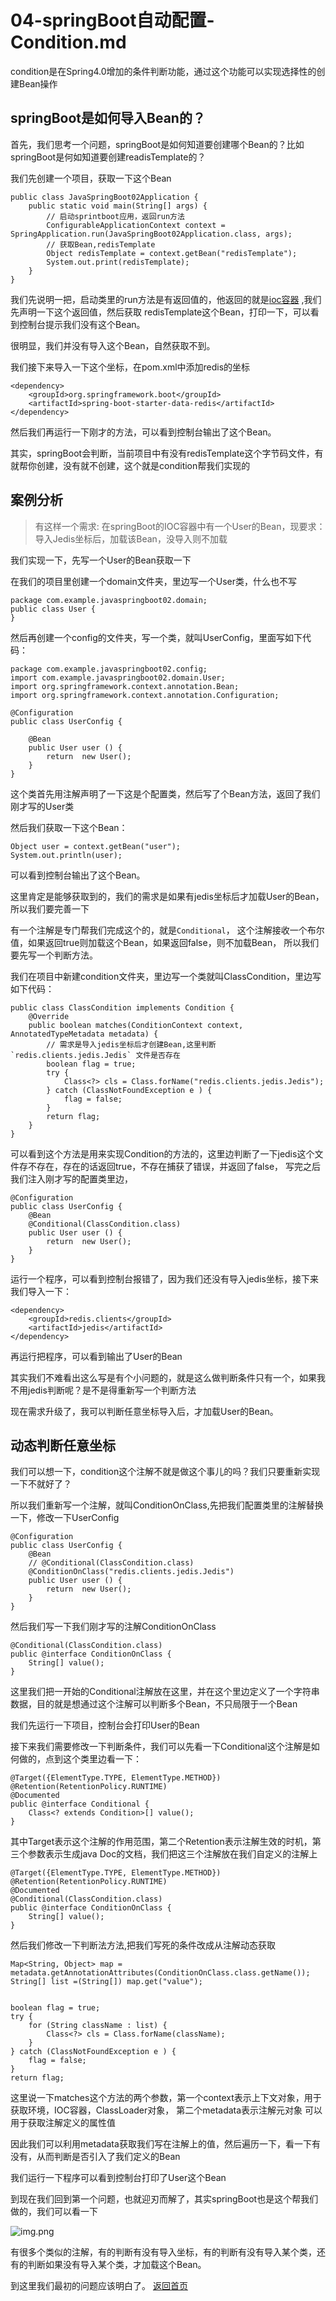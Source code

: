 # 04-springBoot自动配置-Condition.md

condition是在Spring4.0增加的条件判断功能，通过这个功能可以实现选择性的创建Bean操作


## springBoot是如何导入Bean的？
首先，我们思考一个问题，springBoot是如何知道要创建哪个Bean的？比如springBoot是何如知道要创建readisTemplate的？

我们先创建一个项目，获取一下这个Bean


```
public class JavaSpringBoot02Application {
    public static void main(String[] args) {
        // 启动sprintboot应用，返回run方法
        ConfigurableApplicationContext context = SpringApplication.run(JavaSpringBoot02Application.class, args);
        // 获取Bean,redisTemplate
        Object redisTemplate = context.getBean("redisTemplate");
        System.out.print(redisTemplate);
    }
}
```
我们先说明一把，启动类里的run方法是有返回值的，他返回的就是[ioc容器](https://www.jb51.net/article/88132.htm) ,我们先声明一下这个返回值，然后获取
redisTemplate这个Bean，打印一下，可以看到控制台提示我们没有这个Bean。

很明显，我们并没有导入这个Bean，自然获取不到。

我们接下来导入一下这个坐标，在pom.xml中添加redis的坐标
```
<dependency>
    <groupId>org.springframework.boot</groupId>
    <artifactId>spring-boot-starter-data-redis</artifactId>
</dependency>
```
然后我们再运行一下刚才的方法，可以看到控制台输出了这个Bean。

其实，springBoot会判断，当前项目中有没有redisTemplate这个字节码文件，有就帮你创建，没有就不创建，这个就是condition帮我们实现的

## 案例分析

> 有这样一个需求: 在springBoot的IOC容器中有一个User的Bean，现要求：导入Jedis坐标后，加载该Bean，没导入则不加载

我们实现一下，先写一个User的Bean获取一下

在我们的项目里创建一个domain文件夹，里边写一个User类，什么也不写
```
package com.example.javaspringboot02.domain;
public class User {
}
```
然后再创建一个config的文件夹，写一个类，就叫UserConfig，里面写如下代码：

```
package com.example.javaspringboot02.config;
import com.example.javaspringboot02.domain.User;
import org.springframework.context.annotation.Bean;
import org.springframework.context.annotation.Configuration;

@Configuration
public class UserConfig {

    @Bean
    public User user () {
        return  new User();
    }
}

```
这个类首先用注解声明了一下这是个配置类，然后写了个Bean方法，返回了我们刚才写的User类

然后我们获取一下这个Bean：

```
Object user = context.getBean("user");
System.out.println(user);
```

可以看到控制台输出了这个Bean。

这里肯定是能够获取到的，我们的需求是如果有jedis坐标后才加载User的Bean，所以我们要完善一下

有一个注解是专门帮我们完成这个的，就是`Conditional`， 这个注解接收一个布尔值，如果返回true则加载这个Bean，如果返回false，则不加载Bean，
所以我们要先写一个判断方法。

我们在项目中新建condition文件夹，里边写一个类就叫ClassCondition，里边写如下代码：
```
public class ClassCondition implements Condition {
    @Override
    public boolean matches(ConditionContext context, AnnotatedTypeMetadata metadata) {
        // 需求是导入jedis坐标后才创建Bean,这里判断`redis.clients.jedis.Jedis` 文件是否存在
        boolean flag = true;
        try {
            Class<?> cls = Class.forName("redis.clients.jedis.Jedis");
        } catch (ClassNotFoundException e ) {
            flag = false;
        }
        return flag;
    }
}
```

可以看到这个方法是用来实现Condition的方法的，这里边判断了一下jedis这个文件存不存在，存在的话返回true，不存在捕获了错误，并返回了false，
写完之后我们注入刚才写的配置类里边，
```
@Configuration
public class UserConfig {
    @Bean
    @Conditional(ClassCondition.class)
    public User user () {
        return  new User();
    }
}
```
运行一个程序，可以看到控制台报错了，因为我们还没有导入jedis坐标，接下来我们导入一下：
```
<dependency>
    <groupId>redis.clients</groupId>
    <artifactId>jedis</artifactId>
</dependency>
```

再运行把程序，可以看到输出了User的Bean

其实我们不难看出这么写是有个小问题的，就是这么做判断条件只有一个，如果我不用jedis判断呢？是不是得重新写一个判断方法

现在需求升级了，我可以判断任意坐标导入后，才加载User的Bean。

## 动态判断任意坐标

我们可以想一下，condition这个注解不就是做这个事儿的吗？我们只要重新实现一下不就好了？

所以我们重新写一个注解，就叫ConditionOnClass,先把我们配置类里的注解替换一下，修改一下UserConfig
```
@Configuration
public class UserConfig {
    @Bean
    // @Conditional(ClassCondition.class)
    @ConditionOnClass("redis.clients.jedis.Jedis")
    public User user () {
        return  new User();
    }
}
```
然后我们写一下我们刚才写的注解ConditionOnClass
```
@Conditional(ClassCondition.class)
public @interface ConditionOnClass {
    String[] value();
}
```

这里我们把一开始的Conditional注解放在这里，并在这个里边定义了一个字符串数据，目的就是想通过这个注解可以判断多个Bean，不只局限于一个Bean

我们先运行一下项目，控制台会打印User的Bean

接下来我们需要修改一下判断条件，我们可以先看一下Conditional这个注解是如何做的，点到这个类里边看一下：

```
@Target({ElementType.TYPE, ElementType.METHOD})
@Retention(RetentionPolicy.RUNTIME)
@Documented
public @interface Conditional {
    Class<? extends Condition>[] value();
}
```
其中Target表示这个注解的作用范围，第二个Retention表示注解生效的时机，第三个参数表示生成java Doc的文档，我们把这三个注解放在我们自定义的注解上

```
@Target({ElementType.TYPE, ElementType.METHOD})
@Retention(RetentionPolicy.RUNTIME)
@Documented
@Conditional(ClassCondition.class)
public @interface ConditionOnClass {
    String[] value();
}
```
然后我们修改一下判断法方法,把我们写死的条件改成从注解动态获取
```
Map<String, Object> map = metadata.getAnnotationAttributes(ConditionOnClass.class.getName());
String[] list =(String[]) map.get("value");


boolean flag = true;
try {
    for (String className : list) {
        Class<?> cls = Class.forName(className);
    }
} catch (ClassNotFoundException e ) {
    flag = false;
}
return flag;
```
这里说一下matches这个方法的两个参数，第一个context表示上下文对象，用于获取环境，IOC容器，ClassLoader对象， 第二个metadata表示注解元对象 可以用于获取注解定义的属性值

因此我们可以利用metadata获取我们写在注解上的值，然后遍历一下，看一下有没有，从而判断是否引入了我们定义的Bean

我们运行一下程序可以看到控制台打印了User这个Bean

到现在我们回到第一个问题，也就迎刃而解了，其实springBoot也是这个帮我们做的，我们可以看一下


![img.png](img.png)

有很多个类似的注解，有的判断有没有导入坐标，有的判断有没有导入某个类，还有的判断如果没有导入某个类，才加载这个Bean。

到这里我们最初的问题应该明白了。
[返回首页](../README.md)







